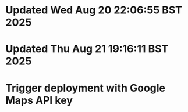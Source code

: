 # Updated Wed Aug 20 22:06:55 BST 2025
# Updated Thu Aug 21 19:16:11 BST 2025
# Trigger deployment with Google Maps API key
